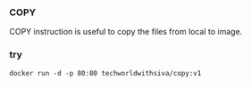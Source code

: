 ### COPY

COPY instruction is useful to copy the files from local to image.

### try
```
docker run -d -p 80:80 techworldwithsiva/copy:v1
```